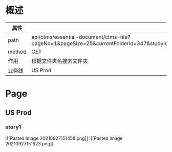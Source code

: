 # 概述
| 属性 |  |
| -- | -- |
| path | api/ctms/essential-document/ctms-file?pageNo=1&pageSize=25&currentFolderId=347&studyId=83|
| method | GET |
| 作用  | 根据文件夹名搜索文件夹 |
 |  业务线 | US Prod |

# Page
## US Prod
### story1
![[Pasted image 20210927151458.png]]
![[Pasted image 20210927151523.png]]